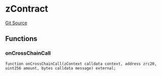 # zContract
[Git Source](https://github.com/zeta-chain/protocol-contracts/blob/03043003e2b510828e96289d740026d785c81bde/contracts/zevm/interfaces/UniversalContract.sol)


## Functions
### onCrossChainCall


```solidity
function onCrossChainCall(zContext calldata context, address zrc20, uint256 amount, bytes calldata message) external;
```

